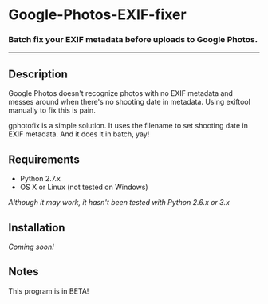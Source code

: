 # Google-Photos-EXIF-fixer

### Batch fix your EXIF metadata before uploads to Google Photos.

---

## Description

Google Photos doesn't recognize photos with no EXIF metadata and messes around when there's no shooting date in metadata. Using exiftool manually to fix this is pain.

gphotofix is a simple solution. It uses the filename to set shooting date in EXIF metadata. And it does it in batch, yay!

## Requirements

- Python 2.7.x
- OS X or Linux (not tested on Windows)

*Although it may work, it hasn't been tested with Python 2.6.x or 3.x*

## Installation

*Coming soon!*

## Notes

This program is in BETA!
